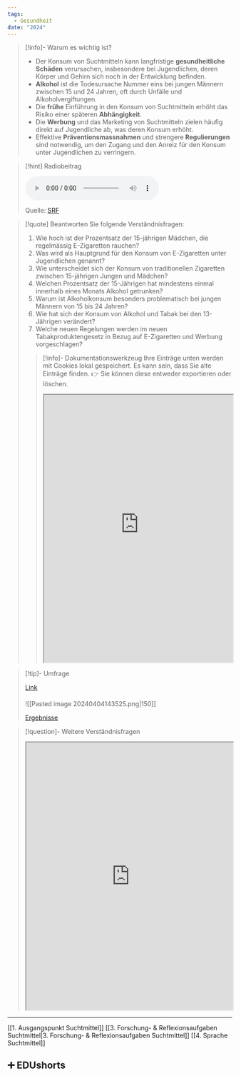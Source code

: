 ```yaml
---
tags:
  - Gesundheit
date: "2024"
---
```

>[!info]- Warum es wichtig ist?
>- Der Konsum von Suchtmitteln kann langfristige **gesundheitliche Schäden** verursachen, insbesondere bei Jugendlichen, deren Körper und Gehirn sich noch in der Entwicklung befinden.
>- **Alkohol** ist die Todesursache Nummer eins bei jungen Männern zwischen 15 und 24 Jahren, oft durch Unfälle und Alkoholvergiftungen.
>- Die **frühe** Einführung in den Konsum von Suchtmitteln erhöht das Risiko einer späteren **Abhängigkeit**.
>- Die **Werbung** und das Marketing von Suchtmitteln zielen häufig direkt auf Jugendliche ab, was deren Konsum erhöht.
>- Effektive **Präventionsmassnahmen** und strengere **Regulierungen** sind notwendig, um den Zugang und den Anreiz für den Konsum unter Jugendlichen zu verringern.

>[!hint] Radiobeitrag
>
><audio controls><source src="https://download-media.srf.ch/world/audio/SRF-4-News/2024/03/playlist-jugendliche.mp3"></audio>
>
>Quelle: [SRF](https://www.srf.ch/audio/srf-4-news/suchtmittel-bei-jugendlichen-weiterhin-beliebt?uuid=e524ed43-5db4-4023-8502-8ca15c884adf)

>[!quote] Beantworten Sie folgende Verständnisfragen:
>1. Wie hoch ist der Prozentsatz der 15-jährigen Mädchen, die regelmässig E-Zigaretten rauchen?
>2. Was wird als Hauptgrund für den Konsum von E-Zigaretten unter Jugendlichen genannt?
>3. Wie unterscheidet sich der Konsum von traditionellen Zigaretten zwischen 15-jährigen Jungen und Mädchen?
>4. Welchen Prozentsatz der 15-Jährigen hat mindestens einmal innerhalb eines Monats Alkohol getrunken?
>5. Warum ist Alkoholkonsum besonders problematisch bei jungen Männern von 15 bis 24 Jahren?
>6. Wie hat sich der Konsum von Alkohol und Tabak bei den 13-Jährigen verändert?
>7. Welche neuen Regelungen werden im neuen Tabakproduktengesetz in Bezug auf E-Zigaretten und Werbung vorgeschlagen?
>
>>[!info]- Dokumentationswerkzeug 
>Ihre Einträge unten werden mit Cookies lokal gespeichert. Es kann sein, dass Sie alte Einträge finden. 
>>👉 Sie können diese entweder exportieren oder löschen.
>><iframe width="100%" height="600" src="https://app.Lumi.education/run/dw_E7K" allowfullscreen allow="geolocation *; autoplay; encrypted-media"></iframe>
>

>[!tip]- Umfrage
>
>[Link](https://www.menti.com/aluxad88od3x) 
>####
>![[Pasted image 20240404143525.png|150]]
>
>[Ergebnisse](https://www.mentimeter.com/app/presentation/al3nxdpj5av8ewkpbgk6yq6fua3b9mhd)

>[!question]- Weitere Verständnisfragen
><iframe width="100%" height="600" src="https://app.Lumi.education/run/udHWQT" allowfullscreen allow="geolocation *; autoplay; encrypted-media"></iframe>

---
[[1. Ausgangspunkt Suchtmittel]]
[[3. Forschung- & Reflexionsaufgaben Suchtmittel|3. Forschung- & Reflexionsaufgaben Suchtmittel]]
[[4. Sprache Suchtmittel]]

## ➕ EDUshorts
